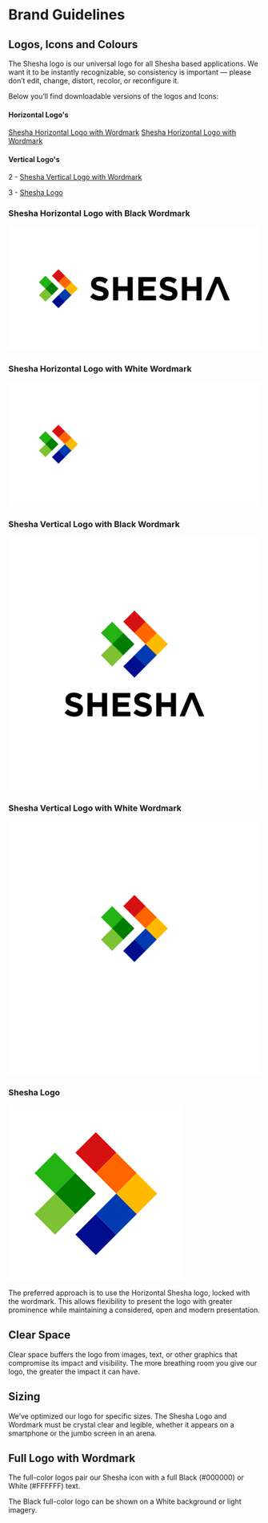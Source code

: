 # Brand Guidelines

## Logos, Icons and Colours

The Shesha logo is our universal logo for all Shesha based applications. We want it to be instantly recognizable, so consistency is important — please don’t edit, change, distort, recolor, or reconfigure it.

Below you’ll find downloadable versions of the logos and Icons:

#### Horizontal Logo's
[Shesha Horizontal Logo with Wordmark](https://github.com/Boxfusion/shesha-docs/blob/main/docs/assets/SHESHA%20HORIZONTAL.png?raw=true)
[Shesha Horizontal Logo with Wordmark](https://github.com/Boxfusion/shesha-docs/blob/main/docs/assets/SHESHA%20HORIZONTAL%20WHITE.png?raw=true)

#### Vertical Logo's

2 - [Shesha Vertical Logo with Wordmark](https://github.com/Boxfusion/shesha-docs/blob/main/docs/assets/SHESHA%20VERTICAL.png?raw=true)

3 - [Shesha Logo](https://github.com/Boxfusion/shesha-docs/blob/main/docs/assets/SHESHA%20LOGO.png?raw=true)

### Shesha Horizontal Logo with Black Wordmark

![SHESHA%20HORIZONTAL screenshot](https://github.com/Boxfusion/shesha-docs/blob/main/docs/assets/SHESHA%20HORIZONTAL.png?raw=true)

### Shesha Horizontal Logo with White Wordmark

![SHESHA%20HORIZONTAL screenshot](https://github.com/Boxfusion/shesha-docs/blob/main/docs/assets/SHESHA%20HORIZONTAL%20WHITE.png?raw=true)

### Shesha Vertical Logo with Black Wordmark

![SHESHA%20VERTICAL screenshot](https://github.com/Boxfusion/shesha-docs/blob/main/docs/assets/SHESHA%20VERTICAL.png?raw=true)

### Shesha Vertical Logo with White Wordmark

![SHESHA%20VERTICAL screenshot](https://github.com/Boxfusion/shesha-docs/blob/main/docs/assets/SHESHA%20VERTICAL%20WHITE.png?raw=true)

### Shesha Logo

![SHESHA%20LOGO screenshot](https://github.com/Boxfusion/shesha-docs/blob/main/docs/assets/SHESHA%20LOGO.png?raw=true)

The preferred approach is to use the Horizontal Shesha logo, locked with the wordmark. This allows flexibility to present the logo with greater prominence while maintaining a considered, open and modern presentation.

## Clear Space

Clear space buffers the logo from images, text, or other graphics that compromise its impact and visibility. The more breathing room you give our logo, the greater the impact it can have.

## Sizing

We’ve optimized our logo for specific sizes. The Shesha Logo and Wordmark must be crystal clear and legible, whether it appears on a smartphone or the jumbo screen in an arena.

## Full Logo with Wordmark

The full-color logos pair our Shesha icon with a full Black (#000000) or White (#FFFFFF) text.

The Black full-color logo can be shown on a White background or light imagery.
